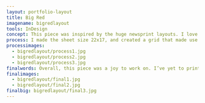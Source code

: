 ```yaml
---
layout: portfolio-layout
title: Big Red
imagename: bigredlayout
tools: InDesign
concept: This piece was inspired by the huge newsprint layouts. I love the idea of having a magazine, which usually makes great use of the space, and a newspaper that takes up every inch possible, and reversing it.  The overall idea was to use this layout for a series of unrelated articles, and have it work together and cope with each article need.
process: I made the sheet size 22x17, and created a grid that made use of the space—and that fit the enormous cap height, and allowed for columns to fit comfortably.  I used Futura for the titles and copy, and because of its wonderful even tendencies, I was able to fully justify the type without fighting the font or columns. I used ITC Century for pull quotes, headings and other little details.  The most interesting part was the colour. I did the red and black as Pantone colours, in order to allow for the transparency. This would increase the readability of the body copy overtop of the title or quote.
processimages:
  - bigredlayout/process1.jpg
  - bigredlayout/process2.jpg
  - bigredlayout/process3.jpg
finalwords: Overall, this piece was a joy to work on. I’ve yet to print it on a sheet of newsprint, but I look forward to it! This piece fulfilled the desire to make something obnoxiously large and bold, and something that demanded attention no matter what article was in place.
finalimages:
  - bigredlayout/final1.jpg
  - bigredlayout/final2.jpg
finalbig: bigredlayout/final3.jpg
---
```

